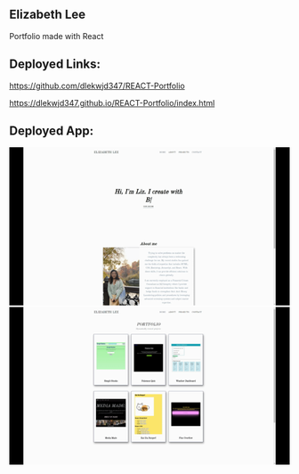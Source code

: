 ## Elizabeth Lee 

Portfolio made with React

## Deployed Links: 

https://github.com/dlekwjd347/REACT-Portfolio

https://dlekwjd347.github.io/REACT-Portfolio/index.html

## Deployed App:


![alt text](https://github.com/dlekwjd347/REACT-Portfolio/blob/main/public/assets/images/Untitled_%20Dec%209%2C%202020%205_44%20PM.gif)
![alt text](https://github.com/dlekwjd347/REACT-Portfolio/blob/main/public/assets/images/Untitled_%20Dec%209%2C%202020%205_46%20PM.gif)
